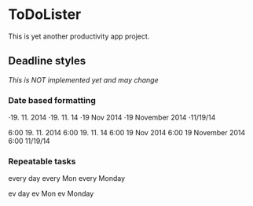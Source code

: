ToDoLister
==========
This is yet another productivity app project.


Deadline styles
---------------

*This is NOT implemented yet and may change*

### Date based formatting

⋅19&#46; 11&#46; 2014
⋅19&#46; 11&#46; 14
⋅19 Nov 2014
⋅19 November 2014
⋅11/19/14

6:00 19. 11. 2014
6:00 19. 11. 14
6:00 19 Nov 2014
6:00 19 November 2014
6:00 11/19/14

### Repeatable tasks

every day
every Mon
every Monday

ev day
ev Mon
ev Monday

